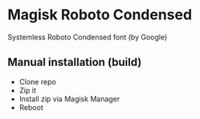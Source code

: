 # Magisk Roboto Condensed

Systemless Roboto Condensed font (by Google)

## Manual installation (build)

- Clone repo
- Zip it
- Install zip via Magisk Manager
- Reboot

